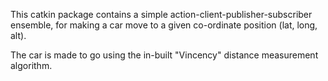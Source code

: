 This catkin package contains a simple action-client-publisher-subscriber ensemble, for making a car move to a given co-ordinate position (lat, long, alt). 

The car is made to go using the in-built "Vincency" distance measurement algorithm.  
